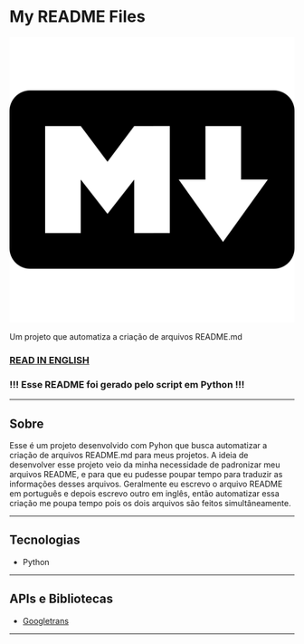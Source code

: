 # My README Files

![My README Files](./readme-images/main-image.png)

Um projeto que automatiza a criação de arquivos README.md

### [READ IN ENGLISH](./README-en.md)

### !!! Esse README foi gerado pelo script em Python !!!

---

## Sobre

Esse é um projeto desenvolvido com Pyhon que busca automatizar a criação de arquivos README.md para meus projetos. A ideia de desenvolver esse projeto veio da minha necessidade de padronizar meu arquivos README, e para que eu pudesse poupar tempo para traduzir as informações desses arquivos. Geralmente eu escrevo o arquivo README em português e depois escrevo outro em inglês, então automatizar essa criação me poupa tempo pois os dois arquivos são feitos simultâneamente.

---

## Tecnologias

- Python

---

## APIs e Bibliotecas

- [Googletrans](https://pypi.org/project/googletrans/)

---

